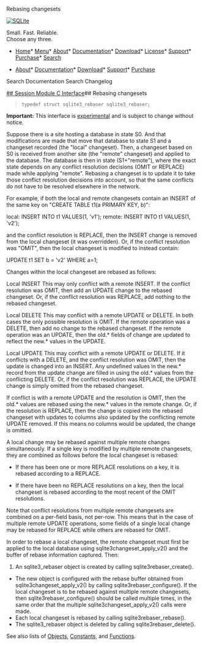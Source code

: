 




Rebasing changesets




[![SQLite](../images/sqlite370_banner.gif)](../index.html)


Small. Fast. Reliable.  
Choose any three.


* [Home](../index.html)* [Menu](javascript:void(0))* [About](../about.html)* [Documentation](../docs.html)* [Download](../download.html)* [License](../copyright.html)* [Support](../support.html)* [Purchase](../prosupport.html)* [Search](javascript:void(0))




* [About](../about.html)* [Documentation](../docs.html)* [Download](../download.html)* [Support](../support.html)* [Purchase](../prosupport.html)






Search Documentation
Search Changelog







[## Session Module C Interface](../session/intro.html)## Rebasing changesets


> ```
> typedef struct sqlite3_rebaser sqlite3_rebaser;
> 
> ```

**Important:** This interface is [experimental](../c3ref/experimental.html) and is subject to change without notice.


Suppose there is a site hosting a database in state S0\. And that
modifications are made that move that database to state S1 and a
changeset recorded (the "local" changeset). Then, a changeset based
on S0 is received from another site (the "remote" changeset) and 
applied to the database. The database is then in state 
(S1\+"remote"), where the exact state depends on any conflict
resolution decisions (OMIT or REPLACE) made while applying "remote".
Rebasing a changeset is to update it to take those conflict 
resolution decisions into account, so that the same conflicts
do not have to be resolved elsewhere in the network. 


For example, if both the local and remote changesets contain an
INSERT of the same key on "CREATE TABLE t1(a PRIMARY KEY, b)":


 local: INSERT INTO t1 VALUES(1, 'v1');
 remote: INSERT INTO t1 VALUES(1, 'v2');


and the conflict resolution is REPLACE, then the INSERT change is
removed from the local changeset (it was overridden). Or, if the
conflict resolution was "OMIT", then the local changeset is modified
to instead contain:


 UPDATE t1 SET b \= 'v2' WHERE a\=1;


Changes within the local changeset are rebased as follows:



Local INSERT
 This may only conflict with a remote INSERT. If the conflict 
 resolution was OMIT, then add an UPDATE change to the rebased
 changeset. Or, if the conflict resolution was REPLACE, add
 nothing to the rebased changeset.


Local DELETE
 This may conflict with a remote UPDATE or DELETE. In both cases the
 only possible resolution is OMIT. If the remote operation was a
 DELETE, then add no change to the rebased changeset. If the remote
 operation was an UPDATE, then the old.\* fields of change are updated
 to reflect the new.\* values in the UPDATE.


Local UPDATE
 This may conflict with a remote UPDATE or DELETE. If it conflicts
 with a DELETE, and the conflict resolution was OMIT, then the update
 is changed into an INSERT. Any undefined values in the new.\* record
 from the update change are filled in using the old.\* values from
 the conflicting DELETE. Or, if the conflict resolution was REPLACE,
 the UPDATE change is simply omitted from the rebased changeset.


 If conflict is with a remote UPDATE and the resolution is OMIT, then
 the old.\* values are rebased using the new.\* values in the remote
 change. Or, if the resolution is REPLACE, then the change is copied
 into the rebased changeset with updates to columns also updated by
 the conflicting remote UPDATE removed. If this means no columns would 
 be updated, the change is omitted.



A local change may be rebased against multiple remote changes 
simultaneously. If a single key is modified by multiple remote 
changesets, they are combined as follows before the local changeset
is rebased:


* If there has been one or more REPLACE resolutions on a
 key, it is rebased according to a REPLACE.



 - If there have been no REPLACE resolutions on a key, then
 the local changeset is rebased according to the most recent
 of the OMIT resolutions.



Note that conflict resolutions from multiple remote changesets are 
combined on a per\-field basis, not per\-row. This means that in the 
case of multiple remote UPDATE operations, some fields of a single 
local change may be rebased for REPLACE while others are rebased for 
OMIT.


In order to rebase a local changeset, the remote changeset must first
be applied to the local database using sqlite3changeset\_apply\_v2() and
the buffer of rebase information captured. Then:


1. An sqlite3\_rebaser object is created by calling 
 sqlite3rebaser\_create().
 - The new object is configured with the rebase buffer obtained from
 sqlite3changeset\_apply\_v2() by calling sqlite3rebaser\_configure().
 If the local changeset is to be rebased against multiple remote
 changesets, then sqlite3rebaser\_configure() should be called
 multiple times, in the same order that the multiple
 sqlite3changeset\_apply\_v2() calls were made.
 - Each local changeset is rebased by calling sqlite3rebaser\_rebase().
 - The sqlite3\_rebaser object is deleted by calling
 sqlite3rebaser\_delete().




See also lists of
 [Objects](../session/objlist.html),
 [Constants](../session/constlist.html), and
 [Functions](../session/funclist.html).


